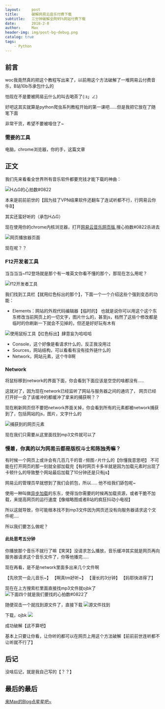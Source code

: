 ```yaml
---
layout:     post
title:      破解网易云音乐付费下载
subtitle:   三分钟破解全网95%网站付费下载
date:       2018-2-8
author:     Max
header-img: img/post-bg-debug.png
catalog: true
tags:
    - Python
---
```



## 前言

woc我竟然真的把这个教程写出来了，以前用这个方法破解了一堆网易云付费音乐，B站10b币承包什么的

怕现在不是要被网易云什么的叫去喝茶了(:з」∠)

好吧这其实就算是python爬虫系列教程开始的第一课吧......但是我把它放在了随笔下面

非常干货，希望不要被噎住了~


### 需要的工具

电脑，chrome浏览器，你的手，这篇文章


## 正文

我们先来看看全世界所有音乐软件都要充钱才能下载的神曲：

![H△G的心拍数#0822](http://upload-images.jianshu.io/upload_images/10219317-f907bc1adb471161.jpg?imageMogr2/auto-orient/strip%7CimageView2/2/w/1240)

本来是前前前世的【因为挂了VPN结果软件还翻车了连试听都不行，行网易云你牛B】

其实还蛮好听的（承包H△G）

现在使用你的chrome内核浏览器，打开[网易云音乐网页版][1],搜心拍数#0822杀进去

![网页播放器页面](http://upload-images.jianshu.io/upload_images/10219317-efc9abc0f873f53f.jpg?imageMogr2/auto-orient/strip%7CimageView2/2/w/1240)

现在呢？？

### F12开发者工具

当当当当~f12登场就是那个有一堆英文你看不懂的那个，那现在怎么用呢？

![f12开发者工具](http://upload-images.jianshu.io/upload_images/10219317-f751306cf57087e5.jpg?imageMogr2/auto-orient/strip%7CimageView2/2/w/1240)

我们找到工具栏【就用红色标出的那个】，下面一个一个介绍这些个强到变态的功能：

- Elements：网站的外观代码编辑器【临时的】
也就是说你可以用这个这个东东修改当前网页上的一切文字，图片什么的，甚至js，档然了这些个修改都是临时的你刷新一下就会不见掉的，但还是好好玩有木有

![使用鼠标工具【红色标出】肆意妄为哈哈哈](http://upload-images.jianshu.io/upload_images/10219317-ef042710a91fc116.jpg?imageMogr2/auto-orient/strip%7CimageView2/2/w/1240)


- Console，这个好像是看请求什么的，反正我没用过
- Sources，网站结构，可以看看有没有挂外链什么的
- Network，网站元素，这个牛B啊

### Network

将鼠标移到network的界面下面，你会看到下面应该是空空的啥都没有.....

这就对了，因为现在network已经监听了网站与服务器之间的通讯了，
网页已经打开好一会了该缓冲的都缓冲了拿来的捕获啊？？

现在刷新网页但不要把network界面关掉，你会看到所有的元素都被network捕获到了，包括网站的js，图片，文字什么的

![捕获到的网页元素](http://upload-images.jianshu.io/upload_images/10219317-a600d03dfea4e0b9.jpg?imageMogr2/auto-orient/strip%7CimageView2/2/w/1240)

现在我们只需要从这里面找到mp3文件就可以了

### 慢着，你真的以为网易云都是版权斗士和陈独秀嘛？

有时候一个网页上或许会有几百几千的音♂频图♂片什么的【你懂我意思吧】
不可能在打开网页的那一刻就全部加载完【有时网页卡多半就是因为加载元素时出现了卡顿什么的导致整个网站最后加载了10分钟还是只有js】

网易云的管理员早就想到了我们会抓包，所以.....
他不给我们舔包呢~

使用一种叫做[异步加载][2]的东东，使得当你需要的时候再加载资源，或者干脆不加载，来提高网页的运行速度【像缩略图或者B站的疯狂抖动小电视】

所以这就导致，你可能根本找不到mp3文件因为网页还没有向服务器请求这个文件呢....

所以我们要怎么做呢？
#### 此处思考五分钟

你播放那个音乐不就行了嘛【笑哭】没请求怎么播放，音乐缓冲其实就是网页再向服务器请求这个音乐文件了，你等他播完.....

现在再看，是不是network里面多出来几个文件啊

【先欣赏一会儿音乐~】
【啊真tm好听~】
【漫长的3分钟】
【妈耶快进得了】

现在在上方搜索栏里面直接找mp3文件就ojbk了
![下面四个就是我们要找的心拍数#0822了](http://upload-images.jianshu.io/upload_images/10219317-0cc6c17ecdf5f198.jpg?imageMogr2/auto-orient/strip%7CimageView2/2/w/1240)

随便双击一个就找到源文件了，直接下载
![源文件找到](http://upload-images.jianshu.io/upload_images/10219317-16d1716f4dc1ae04.jpg?imageMogr2/auto-orient/strip%7CimageView2/2/w/1240)

下载，ojbk
![](http://upload-images.jianshu.io/upload_images/10219317-c5de9670f4976577.jpg?imageMogr2/auto-orient/strip%7CimageView2/2/w/1240)

成功破解【这不算吧】

基本上只要让你看，让你听的都可以在网页上用这个方法破解【前前前世连听都不让听就不行了】

## 后记

没啥后记，就是我自己写的【？？】

## 最后的最后

[来Max的Blog点星星吧~][3]



[1]:https://music.163.com/
[2]:https://www.jianshu.com/p/bf8b5bf5fc90
[3]:https://0xc000005.github.io
